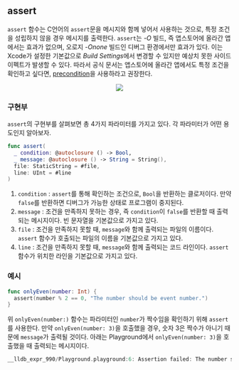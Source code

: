 ## assert

`assert` 함수는 C언어의 `assert`문을 메시지와 함께 넣어서 사용하는 것으로, 특정 조건을 성립하지 않을 경우 메시지를 출력한다. `assert`는 *-O* 빌드, 즉 앱스토어에 올라간 앱에서는 효과가 없으며, 오로지 *-Onone* 빌드인 디버그 환경에서만 효과가 있다. 이는 Xcode가 설정한 기본값으로 *Build Settings*에서 변경할 수 있지만 예상치 못한 사이드 이펙트가 발생할 수 있다. 따라서 공식 문서는 앱스토어에 올라간 앱에서도 특정 조건을 확인하고 싶다면, [precondition](https://developer.apple.com/documentation/swift/precondition(_:_:file:line:))을 사용하라고 권장한다.

<p align="center">
<img src="https://user-images.githubusercontent.com/61190690/176377518-a3403f87-8e9c-4402-ab4b-d31bc45fff15.png">
</p>

### 구현부

`assert`의 구현부를 살펴보면 총 4가지 파라미터를 가지고 있다. 각 파라미터가 어떤 용도인지 알아보자.

```swift
func assert(
  _ condition: @autoclosure () -> Bool,
  _ message: @autoclosure () -> String = String(),
  file: StaticString = #file,
  line: UInt = #line
)
```

1. `condition` : `assert`를 통해 확인하는 조건으로, `Bool`을 반환하는 클로저이다. 만약 `false`를 반환하면 디버그가 가능한 상태로 프로그램이 중지된다.
2. `message` : 조건을 만족하지 못하는 경우, 즉 `condition`이 `false`를 반환할 때 출력되는 메시지이다. 빈 문자열을 기본값으로 가지고 있다.
3. `file` : 조건을 만족하지 못할 때, `message`와 함께 출력되는 파일의 이름이다. `assert` 함수가 호출되는 파일의 이름을 기본값으로 가지고 있다.
4. `line` : 조건을 만족하지 못할 때, `message`와 함께 출력되는 코드 라인이다. `assert` 함수가 위치한 라인을 기본값으로 가지고 있다.

### 예시

```swift
func onlyEven(number: Int) {
  assert(number % 2 == 0, "The number should be event number.")
}
```

위 `onlyEven(number:)` 함수는 파라미터인 `number`가 짝수임을 확인하기 위해 `assert`를 사용한다. 만약 `onlyEven(number: 3)`을 호출했을 경우, 숫자 3은 짝수가 아니기 때문에 `message`가 출력될 것이다. 아래는 Playground에서 `onlyEven(number: 3)`을 호출했을 때 출력되는 메시지이다.

```swift
__lldb_expr_990/Playground.playground:6: Assertion failed: The number should be event number.
```